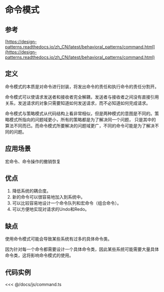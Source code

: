# 命令模式

## 参考

[https://design-patterns.readthedocs.io/zh_CN/latest/behavioral_patterns/command.html](https://design-patterns.readthedocs.io/zh_CN/latest/behavioral_patterns/command.html)

## 定义

命令模式的本质是对命令进行封装，将发出命令的责任和执行命令的责任分割开。

命令模式可以使请求发送者和接收者完全解耦，发送者与接收者之间没有直接引用关系，发送请求的对象只需要知道如何发送请求，而不必知道如何完成请求。

命令模式与策略模式从代码结构上看非常相似，但是两种模式的意图是不同的。策略模式所指向的问题域更小，所有的策略都是为了解决同一个问题，
只是其中的算法不同而已。而命令模式所要解决的问题域更广，不同的命令可能是为了解决不同的问题。

## 应用场景

宏命令、命令操作的撤销恢复

## 优点

1. 降低系统的耦合度。
2. 新的命令可以很容易地加入到系统中。
3. 可以比较容易地设计一个命令队列和宏命令（组合命令）。
4. 可以方便地实现对请求的Undo和Redo。

## 缺点

使用命令模式可能会导致某些系统有过多的具体命令类。

因为针对每一个命令都需要设计一个具体命令类，因此某些系统可能需要大量具体命令类，这将影响命令模式的使用。

## 代码实例

<command />

<<< @/docs/js/command.ts